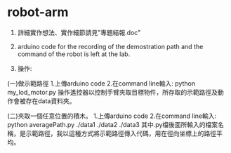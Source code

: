 # robot-arm
1. 詳細實作想法、實作細節請見"專題結報.doc"

2. arduino code for the recording of the demostration path and the command of the robot is left at the lab.

3. 操作:

(一)做示範路徑
1.上傳arduino code
2.在command line輸入: python my_lod_motor.py
操作遙控器以控制手臂夾取目標物件，所存取的示範路徑及動作會被存在data資料夾。

(二)夾取一個任意位置的積木。
1.上傳arduino code
2.在command line輸入: python averagePath.py ./data1 ./data2 ./data3
其中.py檔後面所輸入的檔案名稱，是示範路徑，我以這種方式將示範路徑傳入代碼，用在徑向坐標上的路徑平均。
